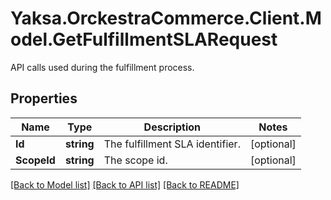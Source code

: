 # Yaksa.OrckestraCommerce.Client.Model.GetFulfillmentSLARequest
API calls used during the fulfillment process.

## Properties

Name | Type | Description | Notes
------------ | ------------- | ------------- | -------------
**Id** | **string** | The fulfillment SLA identifier. | [optional] 
**ScopeId** | **string** | The scope id. | [optional] 

[[Back to Model list]](../README.md#documentation-for-models) [[Back to API list]](../README.md#documentation-for-api-endpoints) [[Back to README]](../README.md)

